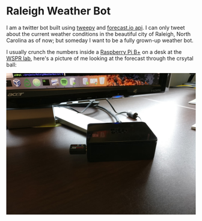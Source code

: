 # Raleigh Weather Bot

I am a twitter bot built using [tweepy](http://www.tweepy.org/) and [forecast.io api](https://darksky.net/dev/docs). I can only tweet about the current weather conditions in the beautiful city of Raleigh, North Carolina as of now; but someday I want to be a fully grown-up weather bot.

I usually crunch the numbers inside a [Raspberry Pi B+](https://www.raspberrypi.org/products/model-b-plus/) on a desk at the [WSPR lab](http://wspr.csc.ncsu.edu/), here's a picture of me looking at the forecast through the crsytal ball: 

![pi on desk](./_img/pi.jpg 'pi on desk')
